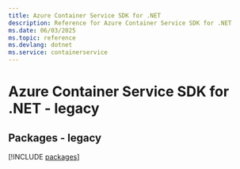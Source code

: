 ```yaml
---
title: Azure Container Service SDK for .NET
description: Reference for Azure Container Service SDK for .NET
ms.date: 06/03/2025
ms.topic: reference
ms.devlang: dotnet
ms.service: containerservice
---
```

# Azure Container Service SDK for .NET - legacy
## Packages - legacy
[!INCLUDE [packages](container-service-index.md)]